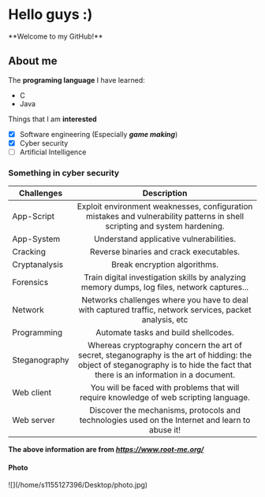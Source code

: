 <h1>Hello guys :)</h1>
**Welcome to my GitHub!**
<h2>About me</h2>

The **programing language** I have learned:
* C
* Java

Things that I am **interested**
- [X] Software engineering (Especially <i>**game making**</i>)
- [X] Cyber security
- [ ] Artificial Intelligence

<h3>Something in cyber security</h3>

| Challenges | Description |
|------------|:-----------:|
| App-Script | Exploit environment weaknesses, configuration mistakes and vulnerability patterns in shell scripting and system hardening. |
| App-System | Understand applicative vulnerabilities. |
| Cracking | Reverse binaries and crack executables. |
| Cryptanalysis | Break encryption algorithms. |
| Forensics | Train digital investigation skills by analyzing memory dumps, log files, network captures... |
| Network | Networks challenges where you have to deal with captured traffic, network services, packet analysis, etc |
| Programming | Automate tasks and build shellcodes. |
| Steganography | Whereas cryptography concern the art of secret, steganography is the art of hidding: the object of steganography is to hide the fact that there is an information in a document. |
| Web client | You will be faced with problems that will require knowledge of web scripting language. |
| Web server | Discover the mechanisms, protocols and technologies used on the Internet and learn to abuse it! |

<b>The above information are from *https://www.root-me.org/* </b>

<h4>Photo</h4>
![](/home/s1155127396/Desktop/photo.jpg)

